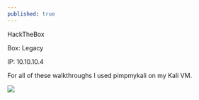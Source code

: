 ```yaml
---
published: true
---
```

HackTheBox

Box: Legacy

IP: 10.10.10.4

For all of these walkthroughs I used pimpmykali on my Kali VM.

![]({{https://github.com/White-Hat-Security/White-Hat-Security.github.io/tree/master/images/HTB-Legacy-Screenshots}}/https://avatars.githubusercontent.com/u/61202417?s=460&u=339dca216a46f1e7cd20ceb5914dc934b44f213f&v=4)


